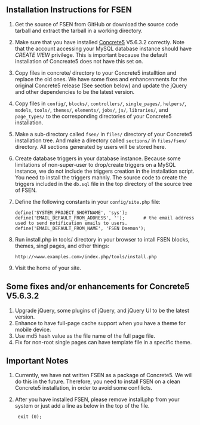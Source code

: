 ## Installation Instructions for FSEN

1.	Get the source of FSEN from GitHub or download the source code tarball and extract the tarball in a working directory.
1.	Make sure that you have installed [Concrete5](http://www.concrete5.org) V5.6.3.2 correctly. Note that the account accessing your MySQL database instance should have *CREATE VIEW* privilege. This is important because the default installation of Concreate5 does not have this set on.
1.	Copy files in concrete/ directory to your Concrete5 installtion and replace the old ones. We have some fixes and enhancenments for the original Concrete5 release (See section below) and update the jQuery and other dependencies to be the latest version.
1.	Copy files in `config/`, `blocks/`, `controllers/`, `single_pages/`, `helpers/`, `models`, `tools/`, `themes/`, `elements/`, `jobs/`, `js/`, `libraries/`, and `page_types/` to the corresponding directories of your Concrete5 installation.
1.	Make a sub-directory called `fsen/` in `files/` directory of your Concrete5 installation tree. And make a directory called `sections/` in `files/fsen/` directory. All sections generated by users will be stored here.
1.	Create database triggers in your database instance. Because some limitations of non-super-user to drop/create triggers on a MySQL instance, we do not include the triggers creation in the installation script. You need to install the triggers mannly. The source code to create the triggers included in the `db.sql` file in the top directory of the source tree of FSEN.
1.	Define the following constants in your `config/site.php` file:

		define('SYSTEM_PROJECT_SHORTNAME', 'sys');
		define('EMAIL_DEFAULT_FROM_ADDRESS', '');		# the email address used to send notification emails to users.
		define('EMAIL_DEFAULT_FROM_NAME', 'FSEN Daemon');

1.	Run install.php in tools/ directory in your browser to intall FSEN blocks, themes, singl pages, and other things:

		http://<www.examples.com>/index.php/tools/install.php

1.	Visit the home of your site.

## Some fixes and/or enhancements for Concrete5 V5.6.3.2

1.	Upgrade jQuery, some plugins of jQuery, and jQuery UI to be the latest version.
1.	Enhance to have full-page cache support when you have a theme for mobile device.
1.	Use md5 hash value as the file name of the full page file.
1.	Fix for non-root single pages can have template file in a specific theme.

## Important Notes

1. Currently, we have not written FSEN as a package of Concrete5. We will do this in the future. Therefore, you need to install FSEN on a clean Concrete5 installation, in order to avoid some confilicts.
1. After you have installed FSEN, please remove install.php from your system or just add a line as below in the top of the file.

		exit (0);

